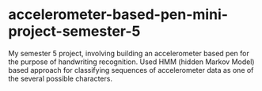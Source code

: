 # accelerometer-based-pen-mini-project-semester-5
My semester 5 project, involving building an accelerometer based pen for the purpose of handwriting recognition.
Used HMM (hidden Markov Model) based approach for classifying sequences of accelerometer data as one of the several possible characters.
